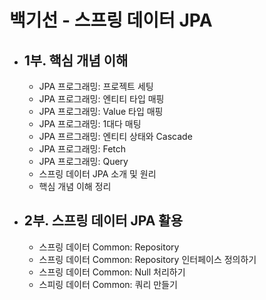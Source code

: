 # 백기선 - 스프링 데이터 JPA

- 1부. 핵심 개념 이해
  -  
  - JPA 프로그래밍: 프로젝트 세팅 
  - JPA 프로그래밍: 엔티티 타입 매핑
  - JPA 프로그래밍: Value 타입 매핑
  - JPA 프로그래밍: 1대다 매팅
  - JPA 프르그래밍: 엔티티 상태와 Cascade
  - JPA 프로그래밍: Fetch
  - JPA 프로그래밍: Query
  - 스프링 데이터 JPA 소개 및 원리
  - 핵심 개념 이해 정리

- 2부. 스프링 데이터 JPA 활용
  -  
  - 스프링 데이터 Common: Repository
  - 스프링 데이터 Common: Repository 인터페이스 정의하기
  - 스프링 데이터 Common: Null 처리하기
  - 스피링 데이터 Common: 쿼리 만들기
